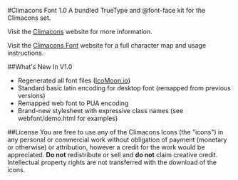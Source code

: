 #Climacons Font 1.0
A bundled TrueType and @font-face kit for the Climacons set.

Visit the <a href="http://adamwhitcroft.com/climacons/">Climacons</a> website for more information.

Visit the [Climacons Font](http://adamwhitcroft.com/climacons/font/) website for a full character map and usage instructions.

##What's New In V1.0
* Regenerated all font files ([IcoMoon.io](http://icomoon.io))
* Standard basic latin encoding for desktop font (remapped from previous versions)
* Remapped web font to PUA encoding
* Brand-new stylesheet with expressive class names (see webfont/demo.html for examples)

##License
You are free to use any of the Climacons Icons (the "icons") in any personal or commercial work without obligation of payment (monetary or otherwise) or attribution, however a credit for the work would be appreciated. <strong>Do not</strong> redistribute or sell and <strong>do not</strong> claim creative credit. Intellectual property rights are not transferred with the download of the icons.
